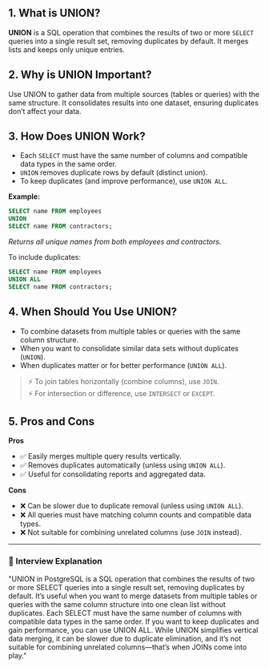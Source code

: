 ## 1. What is UNION?

**UNION** is a SQL operation that combines the results of two or more `SELECT` queries into a single result set, removing duplicates by default. It merges lists and keeps only unique entries.

## 2. Why is UNION Important?

Use UNION to gather data from multiple sources (tables or queries) with the same structure. It consolidates results into one dataset, ensuring duplicates don’t affect your data.

## 3. How Does UNION Work?

- Each `SELECT` must have the same number of columns and compatible data types in the same order.
- `UNION` removes duplicate rows by default (distinct union).
- To keep duplicates (and improve performance), use `UNION ALL`.

**Example:**

```sql
SELECT name FROM employees
UNION
SELECT name FROM contractors;
```
*Returns all unique names from both employees and contractors.*

To include duplicates:

```sql
SELECT name FROM employees
UNION ALL
SELECT name FROM contractors;
```

## 4. When Should You Use UNION?

- To combine datasets from multiple tables or queries with the same column structure.
- When you want to consolidate similar data sets without duplicates (`UNION`).
- When duplicates matter or for better performance (`UNION ALL`).

> ⚡ To join tables horizontally (combine columns), use `JOIN`.  
> ⚡ For intersection or difference, use `INTERSECT` or `EXCEPT`.

## 5. Pros and Cons

**Pros**
- ✅ Easily merges multiple query results vertically.
- ✅ Removes duplicates automatically (unless using `UNION ALL`).
- ✅ Useful for consolidating reports and aggregated data.

**Cons**
- ❌ Can be slower due to duplicate removal (unless using `UNION ALL`).
- ❌ All queries must have matching column counts and compatible data types.
- ❌ Not suitable for combining unrelated columns (use `JOIN` instead).

---

### 🧠 Interview Explanation

"UNION in PostgreSQL is a SQL operation that combines the results of two or more SELECT queries into a single result set, removing duplicates by default. It’s useful when you want to merge datasets from multiple tables or queries with the same column structure into one clean list without duplicates. Each SELECT must have the same number of columns with compatible data types in the same order. If you want to keep duplicates and gain performance, you can use UNION ALL. While UNION simplifies vertical data merging, it can be slower due to duplicate elimination, and it’s not suitable for combining unrelated columns—that’s when JOINs come into play."

